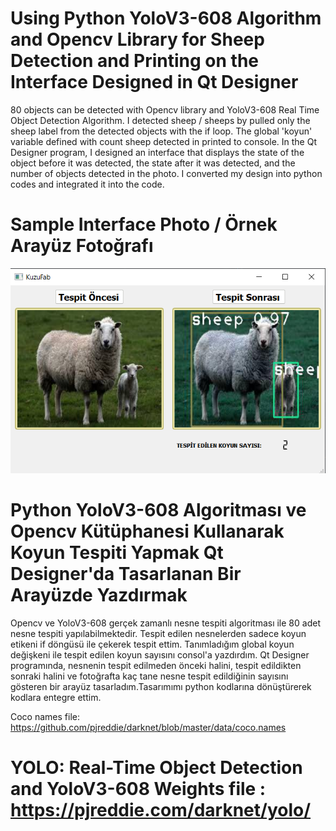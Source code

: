 # Using Python YoloV3-608 Algorithm and Opencv Library for Sheep Detection and Printing on the Interface Designed in Qt Designer
80 objects can be detected with Opencv library and YoloV3-608 Real Time Object Detection Algorithm. I detected sheep / sheeps by pulled only the sheep label from the detected objects with the if loop. The global 'koyun' variable defined with count sheep detected in printed to console.
In the Qt Designer program, I designed an interface that displays the state of the object before it was detected, the state after it was detected, and the number of objects detected in the photo. I converted my design into python codes and integrated it into the code.

# Sample Interface Photo / Örnek Arayüz Fotoğrafı
![alt text](https://github.com/AtaMesutKilinc/SheepDetection/blob/main/sample%20interface.jpg?raw=true)

# Python YoloV3-608 Algoritması ve Opencv Kütüphanesi Kullanarak Koyun Tespiti Yapmak Qt Designer'da Tasarlanan Bir Arayüzde Yazdırmak
Opencv ve YoloV3-608 gerçek zamanlı nesne tespiti algoritması ile 80 adet nesne tespiti yapılabilmektedir. Tespit edilen nesnelerden sadece koyun etikeni if döngüsü ile çekerek  tespit ettim. Tanımladığım global koyun değişkeni ile tespit edilen koyun sayısını consol'a yazdırdım. 
Qt Designer programında, nesnenin tespit edilmeden önceki halini, tespit edildikten sonraki halini ve fotoğrafta kaç tane nesne tespit edildiğinin sayısını gösteren bir arayüz tasarladım.Tasarımımı python kodlarına dönüştürerek kodlara entegre ettim.


Coco names file: https://github.com/pjreddie/darknet/blob/master/data/coco.names

# YOLO: Real-Time Object Detection and YoloV3-608 Weights file : https://pjreddie.com/darknet/yolo/  



  
